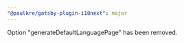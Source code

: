 ```yaml
---
"@paulkre/gatsby-plugin-i18next": major
---
```


Option "generateDefaultLanguagePage" has been removed.
